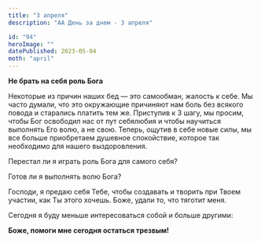 ```yaml
---
title: "3 апреля"
description: "АА День за днем - 3 апреля"

id: "94"
heroImage: ""
datePublished: 2023-05-04
moth: "april"
---
```


**Не брать на себя роль Бога**

Некоторые из причин наших бед — это самообман, жалость к себе. Мы часто
думали, что это окружающие причиняют нам боль без всякого повода и старались
платить тем же. Приступив к 3 шагу, мы просим, чтобы Бог освободил нас от пут
себялюбия и чтобы научиться выполнять Его волю, а не свою. Теперь, ощутив в
себе новые силы, мы все больше приобретаем душевное спокойствие, которое так
необходимо для нашего выздоровления.

Перестал ли я играть роль Бога для самого себя?

Готов ли я выполнять волю Бога?

Господи, я предаю себя Тебе, чтобы создавать и творить при Твоем участии, как
Ты этого хочешь. Боже, удали то, что тяготит меня.

Сегодня я буду меньше интересоваться собой и больше другими:

**Боже, помоги мне сегодня остаться трезвым!**
